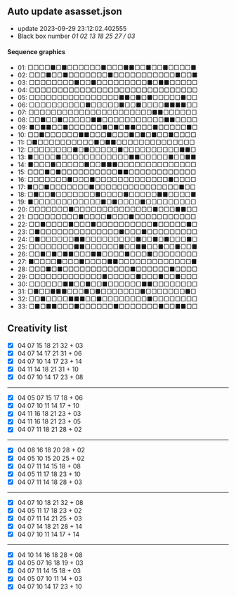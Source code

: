 ## Auto update asasset.json

* update 2023-09-29 23:12:02.402555
* Black box number _01 02 13 18 25 27 / 03_
#### Sequence graphics

* 01: □□□□■□■□□□□□□■□□□■■□□■□□■□□□□■
* 02: □□□■□□■□□□□□□□■□□□□□□□□□□□■□□■
* 03: □□□□□□□□■□□■□□□□□□□□□■□■■□□□□□
* 04: □□□□□□□□□□□□□□□□□□□□□□□□□□□□□□
* 05: □□□□□□□□□□□□□□□□■■□■□■□□□□□■□□
* 06: □□□□□□□□□□■□□□□□■□□■□□□□■■■■□□
* 07: □□□□□□□□□□□□□□□□□□□□□□■■□□□□□□
* 08: □□■□□■□□□□□■■□□□□□□□□□□□■■□□□□
* 09: ■□■■□□■□□□□□□■□■□■■□□□■□□□□□■□
* 10: □□■□□□□□□■■□□□■□□□■□■□■□□■□□□□
* 11: □■□□□□□□□□□□■□■■□□□□□□□□□□□□□□
* 12: □□□□□□□□■□■□□□□□■□□□□□□□□□□■■□
* 13: ■□□□□■□□□□□□□□□□□□■■□□□□□■□□■■
* 14: ■□□□■□□□□□■□□■■■□□□□□□□□□□□□□□
* 15: □□□■□■□□□□□□□□□□■■□□□□□□□□□□□□
* 16: □□□□□□□■□□□■□□□□□□□□□□□□□■□□□□
* 17: ■□□■□□□□□□□■□□□□□□□□□□□□□□□■□□
* 18: □■□□■□□□□□□□■□□□□■□□□□□■■□□□□■
* 19: ■□□□□□□□□□□□□■□■□□□□■□□□□□□□□□
* 20: □□□□□□□■□□□□□□□□□□□□□□■□□□■■□□
* 21: □□□□□□□□□■□□□□■□□□■□□□□□□□□□□□
* 22: □□■□□□□■□□□■□□□□□□□□□□■□□□□□■□
* 23: □■□□□□□□□□□□□□□□■□□□■□□□□□□□□□
* 24: □■□□□□□□■■□□□□□□□□□■□□■□■□□□■□
* 25: □□□□□□□□■■□□□□□□■□□■■□□■□□■□□■
* 26: □□■□■□■■□□□■■□□□□■□□□■□□□□□□□□
* 27: ■□□□□■□□□■□□□□■■□□□□□□□□□□□□□■
* 28: □□□■□■□□□□□□□□□□□□■□□□□□□■□□□□
* 29: □□□□□□□□□□□□□■□□□□□■□□□■□□■□□□
* 30: □□□□□□■■□□■□□■□□□□□□■■□□□□□□□□
* 31: □■□□■■■□□□■□■□□□□□□□■□□□□□□□■□
* 32: □□■□□□□■■■□□■□□□□□□□□■□□□□□□□□
* 33: □■□■■□□□■□□□□□□■□□□□□□□■□□■■□□
## Creativity list

- [x] 04 07 15 18 21 32 + 03
- [x] 04 07 14 17 21 31 + 06
- [x] 04 07 10 14 17 23 + 14
- [x] 04 11 14 18 21 31 + 10
- [x] 04 07 10 14 17 23 + 08
***
- [x] 04 05 07 15 17 18 + 06
- [x] 04 07 10 11 14 17 + 10
- [x] 04 11 16 18 21 23 + 03
- [x] 04 11 16 18 21 23 + 05
- [x] 04 07 11 18 21 28 + 02
***
- [x] 04 08 16 18 20 28 + 02
- [x] 04 05 10 15 20 25 + 02
- [x] 04 07 11 14 15 18 + 08
- [x] 04 05 11 17 18 23 + 10
- [x] 04 07 11 14 18 28 + 03
***
- [x] 04 07 10 18 21 32 + 08
- [x] 04 05 11 17 18 23 + 02
- [x] 04 07 11 14 21 25 + 03
- [x] 04 07 14 18 21 28 + 14
- [x] 04 07 10 11 14 17 + 14
***
- [x] 04 10 14 16 18 28 + 08
- [x] 04 05 07 16 18 19 + 03
- [x] 04 07 11 14 15 18 + 03
- [x] 04 05 07 10 11 14 + 03
- [x] 04 07 10 14 17 23 + 10

